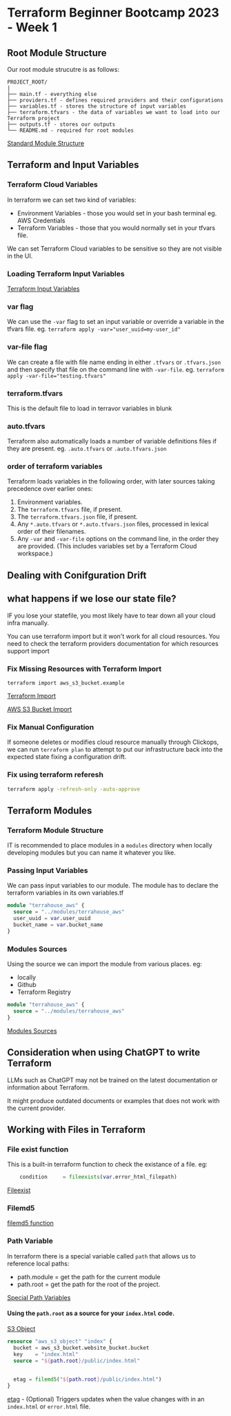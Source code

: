 # Terraform Beginner Bootcamp 2023 - Week 1


## Root Module Structure

Our root module strucutre is as follows:
 
```
PROJECT_ROOT/
|
├── main.tf - everything else 
├── providers.tf - defines required providers and their configurations 
├── variables.tf - stores the structure of input variables
├── terraform.tfvars - the data of variables we want to load into our Terraform project
├── outputs.tf - stores our outputs
└── README.md - required for root modules

```

[Standard Module Structure](https://developer.hashicorp.com/terraform/language/modules/develop/structure)

## Terraform and Input Variables

### Terraform Cloud Variables

In terraform we can set two kind of variables:
- Environment Variables - those you would set in your bash terminal eg. AWS Credentials
- Terraform Variables - those that you would normally set in your tfvars file.

We can set Terraform Cloud variables to be sensitive so they are not visible in the UI.

### Loading Terraform Input Variables 

[Terraform Input Variables](https://developer.hashicorp.com/terraform/language/values/variables)

### var flag
We can use the `-var` flag to set an input variable or override a variable in the tfvars file. eg. `terraform apply -var="user_uuid=my-user_id"`

### var-file flag
We can create a file with file name ending in either `.tfvars` or `.tfvars.json` and then specify that file on the command line with `-var-file`. eg. `terraform apply -var-file="testing.tfvars"`

### terraform.tfvars
This is the default file to load in terravor variables in blunk

### auto.tfvars
Terraform also automatically loads a number of variable definitions files if they are present. eg. `.auto.tfvars` or `.auto.tfvars.json`

### order of terraform variables

Terraform loads variables in the following order, with later sources taking precedence over earlier ones:
1. Environment variables.
2. The `terraform.tfvars` file, if present.
3. The `terraform.tfvars.json` file, if present.
4. Any `*.auto.tfvars` or `*.auto.tfvars.json` files, processed in lexical order of their filenames.
5. Any `-var` and `-var-file` options on the command line, in the order they are provided. (This includes variables set by a Terraform Cloud workspace.)


## Dealing with Conifguration Drift

## what happens if we lose our state file?

IF you lose your statefile, you most likely have to tear down all your cloud infra manually.

You can use terraform import but it won't work for all cloud resources. You need to check the terraform providers documentation for which resources support import

### Fix Missing Resources with Terraform Import

`terraform import aws_s3_bucket.example`

[Terraform Import](https://developer.hashicorp.com/terraform/cli/import)

[AWS S3 Bucket Import](https://registry.terraform.io/providers/hashicorp/aws/latest/docs/resources/s3_bucket#import)

### Fix Manual Configuration

If someone deletes or modifies cloud resource manually through Clickops, we can run `terraform plan` to attempt to put our infrastructure back into the expected state fixing a configuration drift.

### Fix using terraform referesh

```sh
terraform apply -refresh-only -auto-approve
```

## Terraform Modules

### Terraform Module Structure

IT is recommended to place modules in a `modules` directory when locally developing modules but you can name it whatever you like.

### Passing Input Variables
We can pass input variables to our module.
The module has to declare the terraform variables in its own variables.tf

```tf
module "terrahouse_aws" {
  source = "../modules/terrahouse_aws"
  user_uuid = var.user_uuid
  bucket_name = var.bucket_name
}
 ```

### Modules Sources

Using the source we can import the module from various places. eg:
- locally
- Github
- Terraform Registry

```tf
module "terrahouse_aws" {
  source = "../modules/terrahouse_aws"
}
 ```

[Modules Sources](https://developer.hashicorp.com/terraform/language/modules/sources)

## Consideration when using ChatGPT to write Terraform

LLMs such as ChatGPT may not be trained on the latest documentation or information about Terraform.

It might produce outdated documents or examples that does not work with the current provider.

## Working with Files in Terraform

### File exist function

This is a built-in terraform function to check the existance of a file. eg:

```tf
    condition     = fileexists(var.error_html_filepath)
```
[Fileexist](https://developer.hashicorp.com/terraform/language/functions/fileexists)

### Filemd5

[filemd5 function](https://developer.hashicorp.com/terraform/language/functions/filemd5)

### Path Variable

In terraform there is a special variable called `path` that allows us to reference local paths:
- path.module = get the path for the current module
- path.root = get the path for the root of the project.

[Special Path Variables](https://developer.hashicorp.com/terraform/language/expressions/references#filesystem-and-workspace-info)

#### Using the `path.root` as a source for your `index.html` code.

[S3 Object](https://registry.terraform.io/providers/hashicorp/aws/latest/docs/resources/s3_object)

```tf
resource "aws_s3_object" "index" {
  bucket = aws_s3_bucket.website_bucket.bucket
  key    = "index.html"
  source = "${path.root}/public/index.html"

  
  etag = filemd5("${path.root}/public/index.html")
}
```

[etag](https://registry.terraform.io/providers/hashicorp/aws/latest/docs/resources/s3_bucket_object.html#etag) - (Optional) Triggers updates when the value changes with in an `index.html` or `error.html` file.


